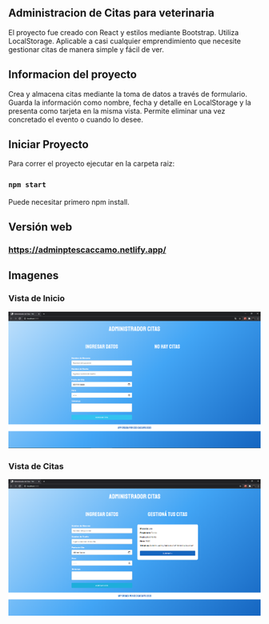 ## Administracion de Citas para veterinaria
El proyecto fue creado con React y estilos mediante Bootstrap. Utiliza LocalStorage.
Aplicable a casi cualquier emprendimiento que necesite gestionar citas de manera simple y fácil de ver.

## Informacion del proyecto
Crea y almacena citas mediante la toma de datos a través de formulario.
Guarda la información como nombre, fecha y detalle en LocalStorage y la presenta como tarjeta en la misma vista.
Permite eliminar una vez concretado el evento o cuando lo desee.

## Iniciar Proyecto
Para correr el proyecto ejecutar en la carpeta raiz:
### `npm start`
Puede necesitar primero npm install.


## Versión web

### https://adminptescaccamo.netlify.app/

## Imagenes

### Vista de Inicio
![Alt text](./asset/portada.png?raw=true "Portada")

### Vista de Citas
![Alt text](./asset/Citas.png?raw=true "Citas")



